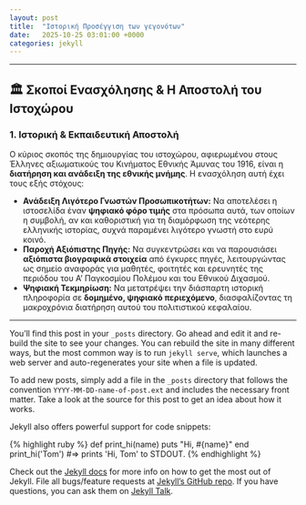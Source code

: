 ```yaml
---
layout: post
title:  "Ιστορική Προσέγγιση των γεγονότων"
date:   2025-10-25 03:01:00 +0000
categories: jekyll
---
```


***

## 🏛️ Σκοποί Ενασχόλησης & Η Αποστολή του Ιστοχώρου

### 1. Ιστορική & Εκπαιδευτική Αποστολή

Ο κύριος σκοπός της δημιουργίας του ιστοχώρου, αφιερωμένου στους Έλληνες αξιωματικούς του Κινήματος Εθνικής Άμυνας του 1916, είναι η **διατήρηση και ανάδειξη της εθνικής μνήμης**. Η ενασχόληση αυτή έχει τους εξής στόχους:

* **Ανάδειξη Λιγότερο Γνωστών Προσωπικοτήτων:** Να αποτελέσει η ιστοσελίδα έναν **ψηφιακό φόρο τιμής** στα πρόσωπα αυτά, των οποίων η συμβολή, αν και καθοριστική για τη διαμόρφωση της νεότερης ελληνικής ιστορίας, συχνά παραμένει λιγότερο γνωστή στο ευρύ κοινό.
* **Παροχή Αξιόπιστης Πηγής:** Να συγκεντρώσει και να παρουσιάσει **αξιόπιστα βιογραφικά στοιχεία** από έγκυρες πηγές, λειτουργώντας ως σημείο αναφοράς για μαθητές, φοιτητές και ερευνητές της περιόδου του Α’ Παγκοσμίου Πολέμου και του Εθνικού Διχασμού.
* **Ψηφιακή Τεκμηρίωση:** Να μετατρέψει την διάσπαρτη ιστορική πληροφορία σε **δομημένο, ψηφιακό περιεχόμενο**, διασφαλίζοντας τη μακροχρόνια διατήρηση αυτού του πολιτιστικού κεφαλαίου.


---

You’ll find this post in your `_posts` directory. Go ahead and edit it and re-build the site to see your changes. You can rebuild the site in many different ways, but the most common way is to run `jekyll serve`, which launches a web server and auto-regenerates your site when a file is updated.

To add new posts, simply add a file in the `_posts` directory that follows the convention `YYYY-MM-DD-name-of-post.ext` and includes the necessary front matter. Take a look at the source for this post to get an idea about how it works.

Jekyll also offers powerful support for code snippets:

{% highlight ruby %}
def print_hi(name)
  puts "Hi, #{name}"
end
print_hi('Tom')
#=> prints 'Hi, Tom' to STDOUT.
{% endhighlight %}

Check out the [Jekyll docs][jekyll-docs] for more info on how to get the most out of Jekyll. File all bugs/feature requests at [Jekyll’s GitHub repo][jekyll-gh]. If you have questions, you can ask them on [Jekyll Talk][jekyll-talk].

[jekyll-docs]: https://jekyllrb.com/docs/home
[jekyll-gh]:   https://github.com/jekyll/jekyll
[jekyll-talk]: https://talk.jekyllrb.com/
